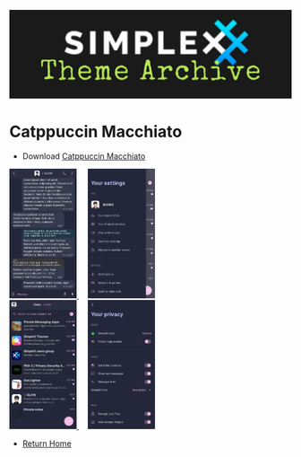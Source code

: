 ![SxC Theme Archive Banner](../resources/SxC_themeBanner06.jpg)

# Catppuccin Macchiato

* Download [Catppuccin Macchiato](../themes/SxC_catppuccinMacchiato.theme)

<a href="../screenshots/SxC_catppuccinMacchiato01.jpg" target="_blank">
	<img src="../screenshots/SxC_catppuccinMacchiato01.jpg" width="120">
</a>&nbsp;&nbsp;&nbsp;
<a href="../screenshots/SxC_catppuccinMacchiato02.jpg" target="_blank">
	<img src="../screenshots/SxC_catppuccinMacchiato02.jpg" width="120">
</a>
<br>
<a href="../screenshots/SxC_catppuccinMacchiato03.jpg" target="_blank">
	<img src="../screenshots/SxC_catppuccinMacchiato03.jpg" width="120">
</a>&nbsp;&nbsp;&nbsp;
<a href="../screenshots/SxC_catppuccinMacchiato04.jpg" target="_blank">
	<img src="../screenshots/SxC_catppuccinMacchiato04.jpg" width="120">
</a>

* [Return Home](../)
